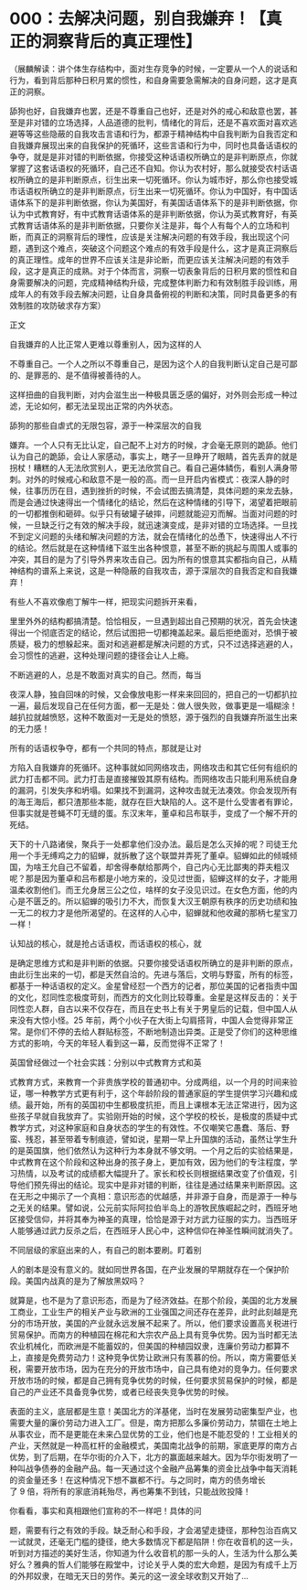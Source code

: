 # 000：去解决问题，别自我嫌弃！【真正的洞察背后的真正理性】

（展麟解读：讲个体生存结构中，面对生存竞争的时候，一定要从一个人的说话和行为，看到背后那种日积月累的惯性，和自身需要急需解决的自身问题，这才是真正的洞察。

舔狗也好，自我嫌弃也罢，还是不尊重自己也好，还是对外的戒心和敌意也罢，甚至是非对错的立场选择，人品道德的批判，情绪化的背后，还是不喜欢面对喜欢逃避等等这些隐蔽的自我攻击言语和行为，都源于精神结构中自我判断为自我否定和自我嫌弃展现出来的自我保护的死循环，这些言语和行为中，同时也具备话语权的争夺，就是是非对错的判断依据，你接受这种话语权所确立的是非判断原点，你就掌握了这套话语权的死循环，自己还不自知。你认为农村好，那么就接受农村话语权所确立的是非判断原点，衍生出来一切死循环。你认为城市好，那么你也接受城市话语权所确立的是非判断原点，衍生出来一切死循环。你认为中国好，有中国话语体系下的是非判断依据，你认为美国好，有美国话语体系下的是非判断依据，你认为中式教育好，有中式教育话语体系的是非判断依据，你认为英式教育好，有英式教育话语体系的是非判断依据，只要你关注是非，每个人有每个人的立场和判断，而真正的洞察背后的理性，应该是关注解决问题的有效手段，我出现这个问题，遇到这个难点，突破这个问题这个难点的有效手段是什么，这才是真正洞察后的真正理性。成年的世界不应该关注是非论断，而更应该关注解决问题的有效手段，这才是真正的成熟。对于个体而言，洞察一切表象背后的日积月累的惯性和自身需要解决的问题，完成精神结构升级，完成整体判断力和有效制胜手段训练，用成年人的有效手段去解决问题，让自身具备俯视的判断和决策，同时具备更多的有效制胜的攻防破求存方案）

正文

自我嫌弃的人比正常人更难以尊重别人，因为这样的人

不尊重自己。一个人之所以不尊重自己，是因为这个人的自我判断认定自己是可鄙的、是罪恶的、是不值得被善待的人。

这样扭曲的自我判断，对内会滋生出一种极具匮乏感的偏好，对外则会形成一种过滤，无论如何，都无法呈现出正常的内外状态。

舔狗的那些自虐式的无限包容，源于一种深层次的自我

嫌弃。一个人只有无比认定，自己配不上对方的时候，才会毫无原则的跪舔。他们认为自己的跪舔，会让人家感动，事实上，瞎子一旦睁开了眼睛，首先丢弃的就是拐杖！糟糕的人无法欣赏别人，更无法欣赏自己。看自己遍体鳞伤，看别人满身带刺。对外的时候戒心和敌意不是一般的高。而一旦开启内省模式：夜深人静的时候，往事历历在目，遇到挫折的时候，不会试图去搞清楚，具体问题的来龙去脉，而是会通过快速得出一个情绪化的结论，然后在这种情绪的引导下，渴望着把眼前的一切都推倒和砸碎。似乎只有破罐子破摔，问题就能迎刃而解。当面对问题的时候，一旦缺乏行之有效的解决手段，就迅速演变成，是非对错的立场选择。一旦找不到定义问题的头绪和解决问题的方法，就会在情绪化的怂恿下，快速得出人不行的结论。然后就是在这种情绪下滋生出各种恨意，甚至不断的挑起与周围人或事的冲突，其目的是为了引导外界来攻击自己。因为所有的恨意其实都指向自己，从精神结构的谱系上来说，这是一种隐蔽的自我攻击，源于深层次的自我否定和自我嫌弃！

有些人不喜欢像庖丁解牛一样，把现实问题拆开来看，

里里外外的结构都搞清楚。恰恰相反，一旦遇到超出自己预期的状况，首先会快速得出一个彻底否定的结论，然后试图把一切都掩盖起来。最后拒绝面对，恐惧于被质疑，极力的想躲起来。面对和逃避都是解决问题的方式，只不过选择逃避的人，会习惯性的逃避，这种处理问题的捷径会让人上瘾。

不断逃避的人，总是不敢面对真实的自己。然而，每当

夜深人静，独自回味的时候，又会像放电影一样来来回回的，把自己的一切都扒拉一遍，最后发现自己在任何方面，都一无是处：做人很失败，做事更是一塌糊涂！越扒拉就越愤怒，这种不敢面对一无是处的愤怒，源于强烈的自我嫌弃所滋生出来的无力感！

所有的话语权争夺，都有一个共同的特点，那就是让对

方陷入自我嫌弃的死循环。这种事就如同网络攻击，网络攻击和其它任何有组织的武力打击都不同。武力打击是直接摧毁其原有结构。而网络攻击只能利用系统自身的漏洞，引发失序和坍塌。如果找不到漏洞，这种攻击就无法凑效。你会发现所有的海王海后，都只渣那些本能，就存在巨大缺陷的人。这不是什么受害者有罪论，但事实就是苍蝇不叮无缝的蛋。东汉末年，董卓和吕布联手，变成了一个解不开的死结。

天下的十八路诸侯，聚兵于一处都拿他们没办法。最后是怎么灭掉的呢？司徒王允用一个手无缚鸡之力的貂蝉，就拆散了这个联盟并弄死了董卓。貂蝉如此的倾城倾国，为啥王允自己不留着，却舍得奉献给那两个，自己内心无比鄙夷的莽夫粗汉呢？那是因为董卓和吕布都是小地方来的，没见过世面，貂蝉这样的女子，才能用温柔收割他们。而王允身居三公之位，啥样的女子没见识过。在女色方面，他的内心是不匮乏的。所以貂蝉的吸引力不大，而恢复大汉王朝原有秩序的历史功绩和独一无二的权力才是他所渴望的。在这样的人心中，貂蝉就和他收藏的那柄七星宝刀一样！

认知战的核心，就是抢占话语权，而话语权的核心，就

是确定思维方式和是非判断的依据。只要你接受话语权所确立的是非判断的原点，由此衍生出来的一切，都是天然自洽的。先进与落后，文明与野蛮，所有的标签，都基于一种话语权的定义。金星曾经怼一个西方的记者，那位美国的记者指责中国的文化，怼同性恋极度苛刻，而西方的文化则比较尊重。金星是这样反击的：关于同性恋人群，自古以来不仅存在，而且在史书上有关于男皇后的记载，但中国人从来没有大惊小怪。25 年前，两个小伙子在大街上勾肩搭背，中国人会觉得非常正常。是你们不停的去给人群贴标签，不断地制造出异类。正是受了你们的这种思维方式的影响，今天的年轻人看到这一幕，反而觉得不正常了！

英国曾经做过一个社会实践：分别以中式教育方式和英

式教育方式，来教育一个非贵族学校的普通初中。分成两组，以一个月的时间来验证，哪一种教学方式更有利于，这个年龄阶段的普通家庭的学生提供学习兴趣和成绩。最开始，所有的英国初中生都极度抗拒，而且上课根本无法正常进行，因为这些孩子早就自我放弃了。实验刚开始的时候，这个学校的校长，是极度的质疑中式教学方式，对这种家庭和自身状态的学生的有效性。不仅嘲笑它愚蠢、落后、野蛮、残忍，甚至带着专制痕迹，譬如说，星期一早上升国旗的活动，虽然让学生升的是英国旗，他们依然认为这种行为本身就不够文明。一个月之后的实验结果是，中式教育在这个阶段和这种出身的孩子身上，更加有效，因为他们的专注程度，学习热情，以及考试的成绩都大幅提升了。家长和校长则根据结果改变了价值观，引导他们预先得出的结论。现实中是非对错的判断，往往是通过结果来判断原因。这在无形之中揭示了一个真相：意识形态的优越感，并非源于自身，而是源于一种与之无关的结果。譬如说，公元前实际阿拉伯半岛上的游牧民族崛起之时，西班牙地区接受信仰，并将其奉为神圣的真理，恰恰是源于对方武力征服的实力。当西班牙人能够通过武力反杀之后，在西班牙人民心中，这种信仰在神圣性瞬间就消失了。

不同层级的家庭出来的人，有自己的剧本要刷。盯着别

人的剧本是没有意义的。就如同世界各国，在产业发展的早期就存在一个保护阶段。美国内战真的是为了解放黑奴吗？

就算是，也不是为了意识形态，而是为了经济效益。在那个阶段，美国的北方发展工商业，工业生产的相关产业与欧洲的工业强国之间还存在差异，此时此刻越是充分的市场开放，美国的产业就永远发展不起来了。所以，他们要求设置高关税进行贸易保护。而南方的种植园在棉花和大宗农产品上具有竞争优势。因为当时都无法农业机械化，而欧洲是不能蓄奴的，但美国的种植园奴隶，连廉价劳动力都算不上，直接是免费劳动力！这种竞争优势让欧洲只有羡慕的份。所以，南方需要低关税，需要开放市场，因为在充分的开放市场中，自己具有绝对的竞争力。任何要求开放市场的时候，都是自己拥有竞争优势的时候，任何要求贸易保护的时候，都是自己的产业还不具备竞争优势，或者已经丧失竞争优势的时候。

表面的主义，底层都是生意！美国北方的洋基佬，当时在发展劳动密集型产业，也需要大量的廉价劳动力进入工厂。但是，南方把那么多廉价劳动力，禁锢在土地上从事农业，而不是更能在未来凸显优势的工业，他们也是不能忍受的！工业相关的产业，天然就是一种高杠杆的金融模式，美国南北战争的前期，家底更厚的南方占优势，到了后期，在华尔街的介入下，北方的赢面越来越大。因为华尔街发明了一种叫战争债券的金融产品。每一天通过这个金融产品筹集的资金比战争中每天消耗的资金量还多！在这种情况下想不赢都不行。与之同时，南方的债务增长了 9 倍，将所有的家底消耗殆尽，再也筹集不到钱，只能战败投降！

你看看，事实和真相跟他们宣称的不一样吧！具体的问

题，需要有行之有效的手段。缺乏耐心和手段，才会渴望走捷径，那种包治百病又一试就灵，还毫无门槛的捷径，绝大多数情况下都是陷阱！你在收音机的这一头，听到对方描述的美好生活，你知道为什么收音机的那一头的人，生活为什么那么美好么？雅典的哲人们能够在殿堂中，讨论关乎人类的宏大命题，是因为有成千上万的外邦奴隶，在暗无天日的劳作。美元的这一波全球收割又开始了…